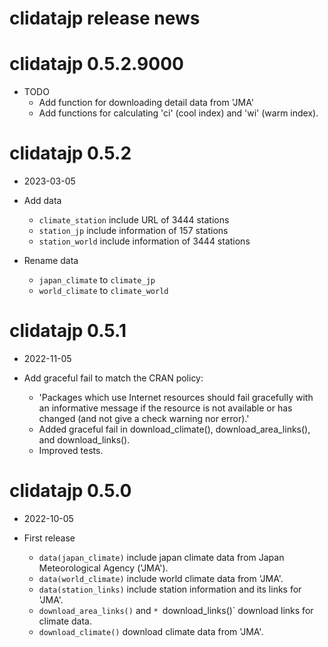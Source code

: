 # clidatajp release news

# clidatajp 0.5.2.9000

* TODO
  * Add function for downloading detail data from 'JMA'
  * Add functions for calculating 'ci' (cool index) and 'wi' (warm index).

# clidatajp 0.5.2

* 2023-03-05

* Add data
    * `climate_station` include URL of 3444 stations
    * `station_jp` include information of 157 stations
    * `station_world` include information of 3444 stations

* Rename data
    * `japan_climate` to `climate_jp`
    * `world_climate` to `climate_world`

# clidatajp 0.5.1

* 2022-11-05

* Add graceful fail to match the CRAN policy: 
    * 'Packages which use Internet resources should fail gracefully with an informative message if the resource is not available or has changed (and not give a check warning nor error).'
    * Added graceful fail in download_climate(), download_area_links(), and download_links().
    * Improved tests.

# clidatajp 0.5.0

* 2022-10-05

* First release
    * `data(japan_climate)` include japan climate data from Japan Meteorological Agency ('JMA').
    * `data(world_climate)` include world climate data from 'JMA'.
    * `data(station_links)` include station information and its links for 'JMA'.
    * `download_area_links()` and `* `download_links()` download links for climate data. 
    * `download_climate()` download climate data from 'JMA'.
